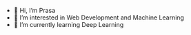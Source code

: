 - 👋 Hi, I’m Prasa
- 👀 I’m interested in Web Development and Machine Learning
- 🌱 I’m currently learning Deep Learning

<!---
prasa-p/prasa-p is a ✨ special ✨ repository because its `README.md` (this file) appears on your GitHub profile.
You can click the Preview link to take a look at your changes.
--->
